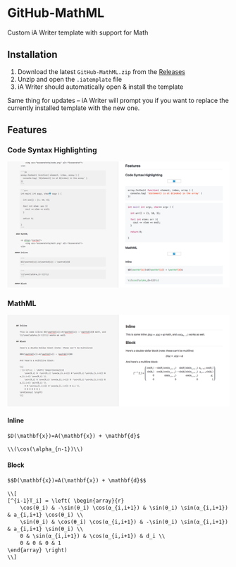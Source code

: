 # GitHub-MathML

Custom iA Writer template with support for Math

## Installation

1. Download the latest `GitHub-MathML.zip` from the [Releases](https://github.com/jhermsmeier/github-math-iatemplate/releases)
2. Unzip and open the `.iatemplate` file
3. iA Writer should automatically open & install the template

Same thing for updates – iA Writer will prompt you if you want to replace the currently installed template with the new one.

## Features

### Code Syntax Highlighting

<p align="center">
    <img src="screenshots/code.png" alt="Screenshot">
</p>

### MathML

<p align="center">
    <img src="screenshots/math.png" alt="Screenshot">
</p>

#### Inline

```
$D(\mathbf{x})=A(\mathbf{x}) + \mathbf{d}$
```

```
\\(\cos(\alpha_{n-1})\\)
```

#### Block

```
$$D(\mathbf{x})=A(\mathbf{x}) + \mathbf{d}$$
```

```
\\[
[^{i-1}T_i] = \left( \begin{array}{r}
    \cos(θ_i) & -\sin(θ_i) \cos(⍺_{i,i+1}) & \sin(θ_i) \sin(⍺_{i,i+1}) & a_{i,i+1} \cos(θ_i) \\
    \sin(θ_i) & \cos(θ_i) \cos(⍺_{i,i+1}) & -\sin(θ_i) \sin(⍺_{i,i+1}) & a_{i,i+1} \sin(θ_i) \\
    0 & \sin(⍺_{i,i+1}) & \cos(⍺_{i,i+1}) & d_i \\
    0 & 0 & 0 & 1
\end{array} \right)
\\]
```
